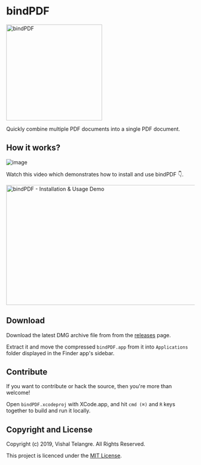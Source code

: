 # bindPDF

<img src="https://user-images.githubusercontent.com/876195/66717916-9e4e0c00-edfb-11e9-9883-19b42a726829.png" alt="bindPDF" width="256" height="256">

Quickly combine multiple PDF documents into a single PDF document.

## How it works?

![image](https://user-images.githubusercontent.com/876195/66718874-57b1df00-ee06-11e9-9ae5-92abcb55e6cd.png)

Watch this video which demonstrates how to install and use bindPDF 👇.

<a href="http://www.youtube.com/watch?v=1DnJfWv1xFI" target="_blank" title="bindPDF - Installation & Usage Demo"><img src="https://user-images.githubusercontent.com/876195/66742832-36003880-ee96-11e9-9d05-04c74e7a2ef4.png" alt="bindPDF - Installation & Usage Demo" width="512" height="320"></a>

## Download

Download the latest DMG archive file from from the [releases](https://github.com/vishaltelangre/bindPDF/releases) page.

Extract it and move the compressed `bindPDF.app` from it into `Applications` folder displayed in the Finder app's sidebar.

## Contribute

If you want to contribute or hack the source, then you're more than welcome!

Open `bindPDF.xcodeproj` with XCode.app, and hit `cmd (⌘)` and `R` keys together to build and run it locally.

## Copyright and License

Copyright (c) 2019, Vishal Telangre. All Rights Reserved.

This project is licenced under the [MIT License](LICENSE).
